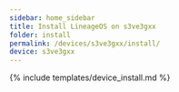 ```yaml
---
sidebar: home_sidebar
title: Install LineageOS on s3ve3gxx
folder: install
permalink: /devices/s3ve3gxx/install/
device: s3ve3gxx
---
```

{% include templates/device_install.md %}
